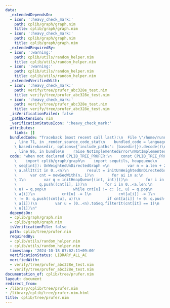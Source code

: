 ```yaml
---
data:
  _extendedDependsOn:
  - icon: ':heavy_check_mark:'
    path: cplib/graph/graph.nim
    title: cplib/graph/graph.nim
  - icon: ':heavy_check_mark:'
    path: cplib/graph/graph.nim
    title: cplib/graph/graph.nim
  _extendedRequiredBy:
  - icon: ':warning:'
    path: cplib/utils/random_helper.nim
    title: cplib/utils/random_helper.nim
  - icon: ':warning:'
    path: cplib/utils/random_helper.nim
    title: cplib/utils/random_helper.nim
  _extendedVerifiedWith:
  - icon: ':heavy_check_mark:'
    path: verify/tree/prufer_abc328e_test.nim
    title: verify/tree/prufer_abc328e_test.nim
  - icon: ':heavy_check_mark:'
    path: verify/tree/prufer_abc328e_test.nim
    title: verify/tree/prufer_abc328e_test.nim
  _isVerificationFailed: false
  _pathExtension: nim
  _verificationStatusIcon: ':heavy_check_mark:'
  attributes:
    links: []
  bundledCode: "Traceback (most recent call last):\n  File \"/home/runner/.local/lib/python3.10/site-packages/onlinejudge_verify/documentation/build.py\"\
    , line 71, in _render_source_code_stat\n    bundled_code = language.bundle(stat.path,\
    \ basedir=basedir, options={'include_paths': [basedir]}).decode()\n  File \"/home/runner/.local/lib/python3.10/site-packages/onlinejudge_verify/languages/nim.py\"\
    , line 86, in bundle\n    raise NotImplementedError\nNotImplementedError\n"
  code: "when not declared CPLIB_TREE_PRUFER:\n    const CPLIB_TREE_PRUFER* = 1\n\n\
    \    import cplib/graph/graph\n    import sequtils, heapqueue\n    proc prufer_decode*(a:\
    \ seq[int]): UnWeightedUnDirectedGraph =\n        var n = a.len + 2\n        assert\
    \ a.allIt(it in 0..<n)\n        result = initUnWeightedUnDirectedGraph(n)\n  \
    \      var cnt = newSeqWith(n, 1)\n        for ai in a:\n            cnt[ai] +=\
    \ 1\n        var q = initHeapQueue[(int, int)]()\n        for i in 0..<n:\n  \
    \          q.push((cnt[i], i))\n        for i in 0..<a.len:\n            var (c,\
    \ u) = q.pop\n            while cnt[u] != c: (c, u) = q.pop\n            result.add_edge(u,\
    \ a[i])\n            cnt[u] -= 1\n            cnt[a[i]] -= 1\n            if cnt[u]\
    \ != 0: q.push((cnt[u], u))\n            if cnt[a[i]] != 0: q.push((cnt[a[i]],\
    \ a[i]))\n        var u = (0..<n).toSeq.filterIt(cnt[it] == 1)\n        result.add_edge(u[0],\
    \ u[1])\n"
  dependsOn:
  - cplib/graph/graph.nim
  - cplib/graph/graph.nim
  isVerificationFile: false
  path: cplib/tree/prufer.nim
  requiredBy:
  - cplib/utils/random_helper.nim
  - cplib/utils/random_helper.nim
  timestamp: '2024-10-18 07:02:11+09:00'
  verificationStatus: LIBRARY_ALL_AC
  verifiedWith:
  - verify/tree/prufer_abc328e_test.nim
  - verify/tree/prufer_abc328e_test.nim
documentation_of: cplib/tree/prufer.nim
layout: document
redirect_from:
- /library/cplib/tree/prufer.nim
- /library/cplib/tree/prufer.nim.html
title: cplib/tree/prufer.nim
---
```

